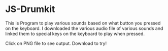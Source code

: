 # JS-Drumkit

This is Program to play various sounds based on what button you pressed on the keyboard.
I downloaded the various audio file of various sounds and linked them to special keys on the keyboard to play when pressed.

Click on PNG file to see output. Download to try!

